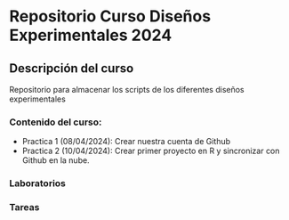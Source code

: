 # Repositorio Curso Diseños Experimentales 2024

## Descripción del curso
Repositorio para almacenar los scripts de los diferentes diseños experimentales

### Contenido del curso:

+ Practica 1 (08/04/2024): Crear nuestra cuenta de Github
+ Practica 2 (10/04/2024): Crear primer proyecto en R y sincronizar con Github en la nube.

  
### Laboratorios


### Tareas
